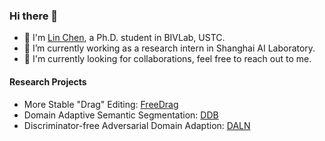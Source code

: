 ### Hi there 👋

- 🌱 I'm [Lin Chen](https://lin-chen.site/), a Ph.D. student in BIVLab, USTC.
- 🔭 I’m currently working as a research intern in Shanghai AI Laboratory.
- 💬 I'm currently looking for collaborations, feel free to reach out to me.

#### Research Projects
* More Stable "Drag" Editing: [FreeDrag](https://lin-chen.site/projects/freedrag/)
* Domain Adaptive Semantic Segmentation: [DDB](https://github.com/xiaoachen98/DDB)
* Discriminator-free Adversarial Domain Adaption: [DALN](https://github.com/xiaoachen98/DALN)

<!--
**xiaoachen98/xiaoachen98** is a ✨ _special_ ✨ repository because its `README.md` (this file) appears on your GitHub profile.

Here are some ideas to get you started:

- 🔭 I’m currently working on ...
- 🌱 I’m currently learning ...
- 👯 I’m looking to collaborate on ...
- 🤔 I’m looking for help with ...
- 💬 Ask me about ...
- 📫 How to reach me: ...
- 😄 Pronouns: ...
- ⚡ Fun fact: ...
-->

